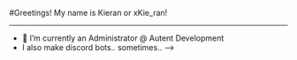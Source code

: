 #Greetings! My name is Kieran or xKie_ran!

----------------------------------------------------------

- 🔭 I’m currently an Administrator @ Autent Development
- I also make discord bots.. sometimes..
-->
